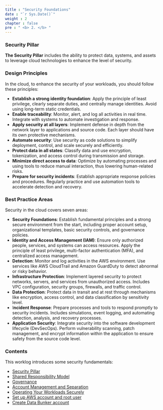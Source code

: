 ```yaml
---
title : "Security Foundations"
date : "`r Sys.Date()`"
weight : 2
chapter : false
pre : " <b> 2. </b> "
---
```

### Security Pillar
**The Security Pillar** includes the ability to protect data, systems, and assets to leverage cloud technologies to enhance the level of security.

### Design Principles
In the cloud, to enhance the security of your workloads, you should follow these principles:
- **Establish a strong identity foundation**: Apply the principle of least privilege, clearly separate duties, and centrally manage identities. Avoid using long-term static credentials.
- **Enable traceability**: Monitor, alert, and log all activities in real time. Integrate with systems to automate investigation and response.
- **Apply security at all layers**: Implement defense in depth from the network layer to applications and source code. Each layer should have its own protective mechanisms.
- **Automate security**: Use security as code solutions to simplify deployment, control, and scale securely and efficiently.
- **Protect data in all states**: Classify data and use encryption, tokenization, and access control during transmission and storage.
- **Minimize direct access to data**: Optimize by automating processes and using tools to reduce manual interaction, thus lowering human-related risks.
- **Prepare for security incidents**: Establish appropriate response policies and procedures. Regularly practice and use automation tools to accelerate detection and recovery.

### Best Practice Areas
Security in the cloud covers seven areas:
- **Security Foundations**: Establish fundamental principles and a strong secure environment from the start, including proper account setup, organizational templates, basic security controls, and governance policies.
- **Identity and Access Management (IAM)**: Ensure only authorized people, services, and systems can access resources. Apply the principle of least privilege, multi-factor authentication (MFA), and centralized access management.
- **Detection**: Monitor and log activities in the AWS environment. Use services like AWS CloudTrail and Amazon GuardDuty to detect abnormal or risky behavior.
- **Infrastructure Protection**: Implement layered security to protect networks, servers, and services from unauthorized access. Includes VPC configuration, security groups, firewalls, and traffic control.
- **Data Protection**: Protect data in transit and at rest through mechanisms like encryption, access control, and data classification by sensitivity level.
- I**ncident Response**: Prepare processes and tools to respond promptly to security incidents. Includes simulations, event logging, and automating detection, analysis, and recovery processes.
- **Application Security**: Integrate security into the software development lifecycle (DevSecOps). Perform vulnerability scanning, patch management, and encrypt information within the application to ensure safety from the source code level.

### Contents
This worklog introduces some security fundamentals:
- [Security Pillar](./2-SecurityFoundations/)
- [Shared Responsibility Model](./2.1-SharedResponsibility/)
- [Governance](./2-SecurityFoundations/2.2-Governance/)
- [Account Management and Separation](./2.3-AWSAccountManagementAndSeparation/)
- [Operating Your Workloads Securely](./2.4-OperatingYourWorkloadsSecurely/)
- [Set up AWS account and root user](./2.5-AWSAccountSetupandRootUser/)
- [Create Data Bunker account](./2.6-CreateADataBunkerAccount/)


